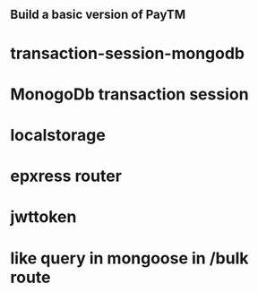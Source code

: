
## Build a basic version of PayTM
# transaction-session-mongodb
# MonogoDb transaction session 
# localstorage
# epxress router
# jwttoken
# like query in mongoose in /bulk route

